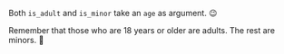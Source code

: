 Both `is_adult` and `is_minor` take an `age` as argument. :wink:

Remember that those who are 18 years or older are adults. The rest are minors. 👶
